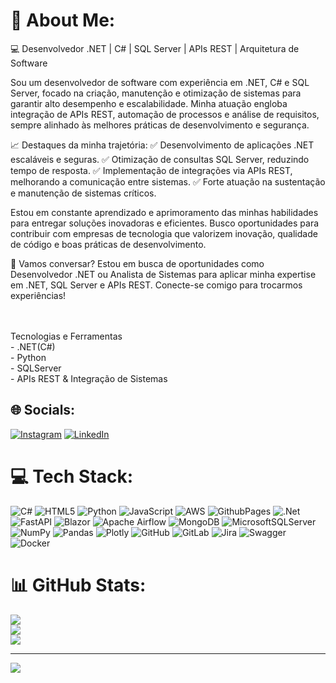 # 💫 About Me:
💻 Desenvolvedor .NET | C# | SQL Server | APIs REST | Arquitetura de Software

Sou um desenvolvedor de software com experiência em .NET, C# e SQL Server, focado na criação, manutenção e otimização de sistemas para garantir alto desempenho e escalabilidade. Minha atuação engloba integração de APIs REST, automação de processos e análise de requisitos, sempre alinhado às melhores práticas de desenvolvimento e segurança.

📈 Destaques da minha trajetória: 
✅ Desenvolvimento de aplicações .NET escaláveis e seguras.
✅ Otimização de consultas SQL Server, reduzindo tempo de resposta.
✅ Implementação de integrações via APIs REST, melhorando a comunicação entre sistemas.
✅ Forte atuação na sustentação e manutenção de sistemas críticos.

Estou em constante aprendizado e aprimoramento das minhas habilidades para entregar soluções inovadoras e eficientes. Busco oportunidades para contribuir com empresas de tecnologia que valorizem inovação, qualidade de código e boas práticas de desenvolvimento.

📩 Vamos conversar? Estou em busca de oportunidades como Desenvolvedor .NET ou Analista de Sistemas para aplicar minha expertise em .NET, SQL Server e APIs REST. 
Conecte-se comigo para trocarmos experiências!

 <br><br>Tecnologias e Ferramentas<br>- .NET(C#)<br>- Python<br>- SQLServer<br>- APIs REST & Integração de Sistemas


## 🌐 Socials:
[![Instagram](https://img.shields.io/badge/Instagram-%23E4405F.svg?logo=Instagram&logoColor=white)](https://instagram.com/@edimar_ebs) [![LinkedIn](https://img.shields.io/badge/LinkedIn-%230077B5.svg?logo=linkedin&logoColor=white)](https://linkedin.com/in/https://www.linkedin.com/in/edimar-barbosa-da-silva-932a4367/) 

# 💻 Tech Stack:
![C#](https://img.shields.io/badge/c%23-%23239120.svg?style=for-the-badge&logo=csharp&logoColor=white) ![HTML5](https://img.shields.io/badge/html5-%23E34F26.svg?style=for-the-badge&logo=html5&logoColor=white) ![Python](https://img.shields.io/badge/python-3670A0?style=for-the-badge&logo=python&logoColor=ffdd54) ![JavaScript](https://img.shields.io/badge/javascript-%23323330.svg?style=for-the-badge&logo=javascript&logoColor=%23F7DF1E) ![AWS](https://img.shields.io/badge/AWS-%23FF9900.svg?style=for-the-badge&logo=amazon-aws&logoColor=white) ![GithubPages](https://img.shields.io/badge/github%20pages-121013?style=for-the-badge&logo=github&logoColor=white) ![.Net](https://img.shields.io/badge/.NET-5C2D91?style=for-the-badge&logo=.net&logoColor=white) ![FastAPI](https://img.shields.io/badge/FastAPI-005571?style=for-the-badge&logo=fastapi) ![Blazor](https://img.shields.io/badge/blazor-%235C2D91.svg?style=for-the-badge&logo=blazor&logoColor=white) ![Apache Airflow](https://img.shields.io/badge/Apache%20Airflow-017CEE?style=for-the-badge&logo=Apache%20Airflow&logoColor=white) ![MongoDB](https://img.shields.io/badge/MongoDB-%234ea94b.svg?style=for-the-badge&logo=mongodb&logoColor=white) ![MicrosoftSQLServer](https://img.shields.io/badge/Microsoft%20SQL%20Server-CC2927?style=for-the-badge&logo=microsoft%20sql%20server&logoColor=white) ![NumPy](https://img.shields.io/badge/numpy-%23013243.svg?style=for-the-badge&logo=numpy&logoColor=white) ![Pandas](https://img.shields.io/badge/pandas-%23150458.svg?style=for-the-badge&logo=pandas&logoColor=white) ![Plotly](https://img.shields.io/badge/Plotly-%233F4F75.svg?style=for-the-badge&logo=plotly&logoColor=white) ![GitHub](https://img.shields.io/badge/github-%23121011.svg?style=for-the-badge&logo=github&logoColor=white) ![GitLab](https://img.shields.io/badge/gitlab-%23181717.svg?style=for-the-badge&logo=gitlab&logoColor=white) ![Jira](https://img.shields.io/badge/jira-%230A0FFF.svg?style=for-the-badge&logo=jira&logoColor=white) ![Swagger](https://img.shields.io/badge/-Swagger-%23Clojure?style=for-the-badge&logo=swagger&logoColor=white) ![Docker](https://img.shields.io/badge/docker-%230db7ed.svg?style=for-the-badge&logo=docker&logoColor=white)
# 📊 GitHub Stats:
![](https://github-readme-stats.vercel.app/api?username=edimar1315&theme=github_dark&hide_border=false&include_all_commits=false&count_private=false)<br/>
![](https://github-readme-streak-stats.herokuapp.com/?user=edimar1315&theme=github_dark&hide_border=false)<br/>
![](https://github-readme-stats.vercel.app/api/top-langs/?username=edimar1315&theme=github_dark&hide_border=false&include_all_commits=false&count_private=false&layout=compact)

---
[![](https://visitcount.itsvg.in/api?id=edimar1315&icon=0&color=0)](https://visitcount.itsvg.in)

<!-- Proudly created with GPRM ( https://gprm.itsvg.in ) -->
